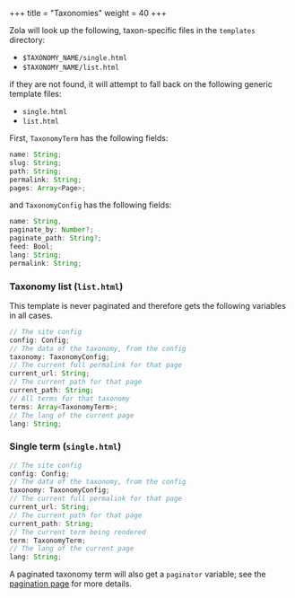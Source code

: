 +++
title = "Taxonomies"
weight = 40
+++

Zola will look up the following, taxon-specific files in the `templates` directory:

- `$TAXONOMY_NAME/single.html`
- `$TAXONOMY_NAME/list.html`

if they are not found, it will attempt to fall back on the following generic template files:
- `single.html`
- `list.html`

First, `TaxonomyTerm` has the following fields:

```ts
name: String;
slug: String;
path: String;
permalink: String;
pages: Array<Page>;
```

and `TaxonomyConfig` has the following fields:

```ts
name: String,
paginate_by: Number?;
paginate_path: String?;
feed: Bool;
lang: String;
permalink: String;
```


### Taxonomy list (`list.html`)

This template is never paginated and therefore gets the following variables in all cases.

```ts
// The site config
config: Config;
// The data of the taxonomy, from the config
taxonomy: TaxonomyConfig;
// The current full permalink for that page
current_url: String;
// The current path for that page
current_path: String;
// All terms for that taxonomy
terms: Array<TaxonomyTerm>;
// The lang of the current page
lang: String;
```


### Single term (`single.html`)
```ts
// The site config
config: Config;
// The data of the taxonomy, from the config
taxonomy: TaxonomyConfig;
// The current full permalink for that page
current_url: String;
// The current path for that page
current_path: String;
// The current term being rendered
term: TaxonomyTerm;
// The lang of the current page
lang: String;
```

A paginated taxonomy term will also get a `paginator` variable; see the
[pagination page](@/documentation/templates/pagination.md) for more details.
